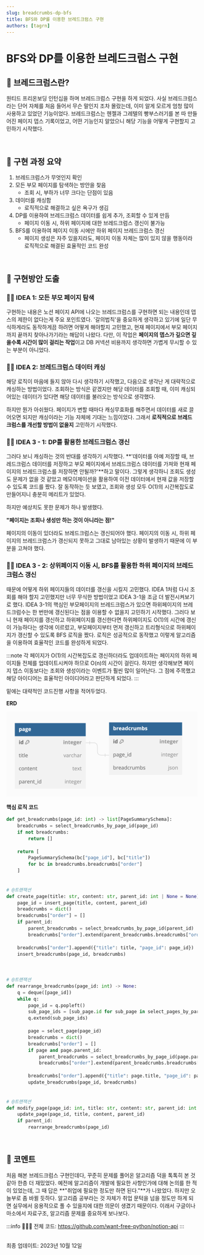 ```yaml
---
slug: breadcrumbs-dp-bfs
title: BFS와 DP를 이용한 브레드크럼스 구현
authors: [tagrn]
---
```


# BFS와 DP를 이용한 브레드크럼스 구현

## 🎯 브레드크럼스란?

원티드 프리온보딩 인턴십을 하며 브레드크럼스 구현을 하게 되었다. 사실 브레드크럼스라는 단어 자체를 처음 들어서 무슨 말인지 조차 몰랐는데, 이미 알게 모르게 엄청 많이 사용하고 있었던 기능이었다. 브레드크럼스는 헨젤과 그레텔의 빵부스러기를 본 따 만들어진 페이지 뎁스 기록이었고, 어떤 기능인지 알았으니 해당 기능을 어떻게 구현할지 고민하기 시작했다.

<!--truncate-->

<br/>

## 📌 구현 과정 요약

1. 브레드크럼스가 무엇인지 확인
2. 모든 부모 페이지를 탐색하는 방안을 찾음
   - 조회 시, 부하가 너무 크다는 단점이 있음
3. 데이터를 캐싱함
   - 로직적으로 해결하고 싶은 욕구가 생김
4. DP를 이용하여 브레드크럼스 데이터를 쉽게 추가, 조회할 수 있게 만듬
   - 페이지 이동 시, 하위 페이지에 대한 브레드크럼스 갱신이 불가능
5. BFS를 이용하여 페이지 이동 시에만 하위 페이지 브레드크럼스 갱신
   - 페이지 생성은 자주 있을지라도, 페이지 이동 자체는 많이 있지 않을 행동이라 로직적으로 해결된 효율적인 코드 완성

<br/>

## 🔎 구현방안 도출

### 🕵️‍♂️ IDEA 1: 모든 부모 페이지 탐색

구현하는 내용은 노션 페이지 API에 나오는 브레드크럼스를 구현하면 되는 내용인데 뎁스의 제한이 없다는게 주요 포인트였다. '갈의법칙'을 중요하게 생각하고 있기에 일단 무식하게라도 동작하게끔 하려면 어떻게 해야할지 고민했고, 현재 페이지에서 부모 페이지까지 끝까지 찾아나가기라는 해답이 나왔다. 다만, 이 작업은 **페이지의 뎁스가 깊으면 깊을수록 시간이 많이 걸리는 작업**이고 DB 커넥션 비용까지 생각하면 가볍게 무시할 수 있는 부분이 아니었다.

### 🕵️‍♂️ IDEA 2: 브레드크럼스 데이터 캐싱

해당 로직이 마음에 들지 않아 다시 생각하기 시작했고, 다음으로 생각난 게 대략적으로 캐싱하는 방법이었다. 조회하는 방식은 같겠지만 해당 데이터를 조회할 때, 이미 캐싱되어있는 데이터가 있다면 해당 데이터를 불러오는 방식으로 생각했다.

하지만 뭔가 아쉬웠다. 페이지가 변할 때마다 캐싱무효화를 해주면서 데이터를 새로 끌어오면 되지만 캐싱이라는 기능 자체에 기대는 느낌이었다. 그래서 **로직적으로 브레드 크럼스를 개선할 방법이 없을지** 고민하기 시작했다.

### 🕵️‍♂️ IDEA 3 - 1: DP를 활용한 브레드크럼스 갱신

그러다 보니 캐싱하는 것의 반대를 생각하기 시작했다. **'데이터를 아예 저장할 때, 브레드크럼스 데이터를 저장하고 부모 페이지에서 브레드크럼스 데이터를 가져와 현재 페이지의 브레드크럼스를 저장하면 안될까?'**하고 말이다. 그렇게 생각하니 조회도 생성도 문제가 없을 것 같았고 메모이제이션을 활용하여 이전 데이터에서 현재 값을 저장할 수 있도록 코드를 짰다. 잘 동작하는 듯 보였고, 조회와 생성 모두 O(1)의 시간복잡도로 만들어지니 충분히 메리트가 있었다.

하지만 예상치도 못한 문제가 하나 발생했다.

**"페이지는 조회나 생성만 하는 것이 아니라는 점!"**

페이지의 이동이 있더라도 브레드크럼스는 갱신되어야 했다. 페이지의 이동 시, 하위 페이지의 브레드크럼스가 갱신되지 못하고 그대로 남아있는 상황이 발생하기 때문에 이 부분을 고쳐야 했다.

### 🕵️‍♂️ IDEA 3 - 2: 상위페이지 이동 시, BFS를 활용한 하위 페이지의 브레드크럼스 갱신

때문에 어떻게 하위 페이지들의 데이터를 갱신을 시킬지 고민했다. IDEA 1처럼 다시 조회를 해야 할지 고민했지만 너무 무식한 방법이었고 IDEA 3-1을 조금 더 발전시켜보기로 했다. IDEA 3-1의 핵심인 부모페이지의 브레드크럼스가 있으면 하위페이지의 브레드크럼수는 한 번만에 갱신된다는 점을 이용할 수 없을지 고민하기 시작했다. 그러다 보니 현재 페이지를 갱신하고 하위페이지를 갱신한다면 하위페이지도 O(1)의 시간에 갱신이 가능하다는 생각에 이르렀고, 부모페이지부터 먼저 갱신하고 트리형식으로 하위페이지가 갱신할 수 있도록 BFS 로직을 짰다. 로직은 성공적으로 동작했고 이렇게 알고리즘을 이용하여 효율적인 코드를 완성하게 되었다.

:::note
각 페이지가 O(1)의 시간복잡도로 갱신하더라도 업데이트하는 페이지의 하위 페이지들 전체를 업데이트시켜야 하므로 O(n)의 시간이 걸린다. 하지만 생각해보면 페이지 뎁스 이동보다는 조회와 생성이라는 이벤트가 훨씬 많이 일어난다. 그 점에 주목했고 해당 아이디어는 효율적인 아이디어라고 판단하게 되었다.
:::

밑에는 대략적인 코드진행 사항을 적어두었다.

**ERD**

![page-erd](./page-erd.png)

**핵심 로직 코드**

```python
def get_breadcrumbs(page_id: int) -> list[PageSummarySchema]:
    breadcrumbs = select_breadcrumbs_by_page_id(page_id)
    if not breadcrumbs:
        return []

    return [
        PageSummarySchema(bc["page_id"], bc["title"])
        for bc in breadcrumbs.breadcrumbs["order"]
    ]


# @트랜잭션
def create_page(title: str, content: str, parent_id: int | None = None) -> None:
    page_id = insert_page(title, content, parent_id)
    breadcrumbs = dict()
    breadcrumbs["order"] = []
    if parent_id:
        parent_breadcrumbs = select_breadcrumbs_by_page_id(parent_id)
        breadcrumbs["order"].extend(parent_breadcrumbs.breadcrumbs["order"])

    breadcrumbs["order"].append({"title": title, "page_id": page_id})
    insert_breadcrumbs(page_id, breadcrumbs)



# @트랜잭션
def rearrange_breadcrumbs(page_id: int) -> None:
    q = deque([page_id])
    while q:
        page_id = q.popleft()
        sub_page_ids = [sub_page.id for sub_page in select_pages_by_parent_id(page_id)]
        q.extend(sub_page_ids)

        page = select_page(page_id)
        breadcrumbs = dict()
        breadcrumbs["order"] = []
        if page and page.parent_id:
            parent_breadcrumbs = select_breadcrumbs_by_page_id(page.parent_id)
            breadcrumbs["order"].extend(parent_breadcrumbs.breadcrumbs["order"])

        breadcrumbs["order"].append({"title": page.title, "page_id": page_id})
        update_breadcrumbs(page_id, breadcrumbs)


# @트랜잭션
def modify_page(page_id: int, title: str, content: str, parent_id: int | None = None) -> None:
    update_page(page_id, title, content, parent_id)
    if parent_id:
        rearrange_breadcrumbs(page_id)
```

<br/>

## 📝 코멘트

처음 해본 브레드크럼스 구현인데다, 꾸준히 문제를 풀어온 알고리즘 덕을 톡톡히 본 것 같아 한층 더 재밌었다. 예전에 알고리즘이 개발에 필요한 사항인가에 대해 논의를 한 적이 있었는데, 그 때 답은 **"취업에 필요한 정도만 하면 된다."**가 나왔었다. 하지만 오늘부로 좀 바뀔 듯하다. 알고리즘 공부라는 것 자체가 취업 문턱을 넘을 정도만 하게 되면 실무에서 응용적으로 풀 수 있을지에 대한 의문이 생겼기 때문이다. 이래서 구글이나 마소에서 자료구조, 알고리즘 문제를 중요하게 보나보다.

:::info
🧑🏻‍💻 전체 코드: https://github.com/want-free-python/notion-api
:::

<br/>

<div style={{"text-align": "right"}}> 최종 업데이트: 2023년 10월 12일 </div>
